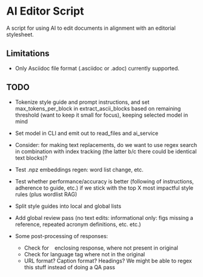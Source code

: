 
# AI Editor Script

A script for using AI to edit documents in alignment with an editorial stylesheet.

## Limitations

* Only Asciidoc file format (.asciidoc or .adoc) currently supported.

## TODO

* Tokenize style guide and prompt instructions, and set max_tokens_per_block in extract_ascii_blocks based on remaining threshold (want to keep it small for focus), keeping selected model in mind

* Set model in CLI and emit out to read_files and ai_service

* Consider: for making text replacements, do we want to use regex search in combination with index tracking (the latter b/c there could be identical text blocks)?

* Test .npz embeddings regen: word list change, etc.

* Test whether performance/accuracy is better (following of instructions, adherence to guide, etc.) if we stick with the top X most impactful style rules (plus wordlist RAG)

* Split style guides into local and global lists

* Add global review pass (no text edits: informational only: figs missing a reference, repeated acronym definitions, etc. etc.)

* Some post-processing of responses:
  * Check for ``` ``` enclosing response, where not present in original
  * Check for language tag where not in the original
  * URL format? Caption format? Headings? We might be able to regex this stuff instead of doing a QA pass 
